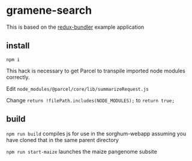 # gramene-search
This is based on the <a href="https://github.com/henrikjoreteg/redux-bundler">redux-bundler</a> example application
## install
<code>npm i</code>

This hack is necessary to get Parcel to transpile imported node modules correctly.

Edit <code>node_modules/@parcel/core/lib/summarizeRequest.js</code>

Change <code>return !filePath.includes(NODE_MODULES);</code>
to <code>return true;</code>
## build
<code>npm run build</code>
compiles js for use in the sorghum-webapp assuming you have cloned that in the same parent directory

<code>npm run start-maize</code> launches the maize pangenome subsite